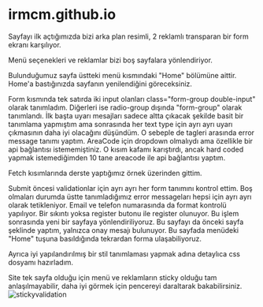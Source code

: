 # irmcm.github.io

Sayfayı ilk açtığımızda bizi arka plan resimli, 2 reklamlı transparan bir form ekranı karşılıyor. 

Menü seçenekleri ve reklamlar bizi boş sayfalara yönlendiriyor.

Bulunduğumuz sayfa üstteki menü kısmındaki "Home" bölümüne aittir. Home'a bastığınızda sayfanın yenilendiğini göreceksiniz. 

Form kısmında tek satırda iki input olanları class="form-group double-input" olarak tanımladım. Diğerleri ise radio-group dışında "form-group" olarak tanımlandı. İlk başta uyarı mesajları sadece altta çıkacak şekilde basit bir tanımlama yapmıştım ama sonrasında her text type için ayrı ayrı uyarı çıkmasının daha iyi olacağını düşündüm. O sebeple de <small></small> tagleri arasında error message tanımı yaptım. AreaCode için dropdown olmalıydı ama özellikle bir api bağlantısı istememiştiniz. O kısım kafamı karıştırdı, ancak hard coded yapmak istemediğimden 10 tane areacode ile api bağlantısı yaptım. 

Fetch kısımlarında derste yaptığımız örnek üzerinden gittim.

Submit öncesi validationlar için ayrı ayrı her form tanımını kontrol ettim. Boş olmaları durumda üstte tanımladığımız error messageları hepsi için ayrı ayrı olarak tetikleniyor. Email ve telefon numarasında da format kontrolü yapılıyor. Bir sıkıntı yoksa register butonu ile register olunuyor. Bu işlem sonrasında yeni bir sayfaya yönlendiriliyoruz. Bu sayfayı da önceki sayfa şeklinde yaptım, yalnızca onay mesajı bulunuyor. Bu sayfada menüdeki "Home" tuşuna basıldığında tekrardan forma ulaşabiliyoruz. 

Ayrıca iyi yapılandırılmış bir stil tanımlaması yapmak adına detaylıca css dosyamı hazırladım. 

Site tek sayfa olduğu için menü ve reklamların sticky olduğu tam anlaşılmayabilir, daha iyi görmek için pencereyi daraltarak bakabilirsiniz. 
![stickyvalidation](https://github.com/user-attachments/assets/786c77aa-37de-4f08-87bf-e0ab4f26c5a6)
